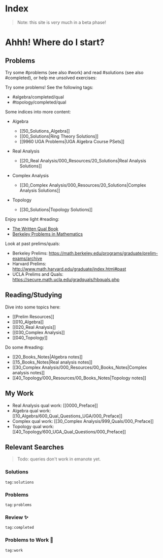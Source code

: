 
# Index

> Note: this site is *very* much in a beta phase!

# Ahhh! Where do I start?

## Problems

Try some #problems (see also #work) and read #solutions (see also #completed), or help me  unsolved exercises:

Try some problems! See the following tags:

- #algebra/completed/qual 
- #topology/completed/qual 

Some indices into more content:

- Algebra
	- [[50_Solutions_Algebra]]
	- [[00_Solutions|Ring Theory Solutions]]
	- [[9960 UGA Problems|UGA Algebra Course PSets]]

- Real Analysis
	- [[20_Real Analysis/000_Resources/20_Solutions|Real Analysis Solutions]]

- Complex Analysis
	- [[30_Complex Analysis/000_Resources/20_Solutions|Complex Analysis Solutions]]

- Topology
	- [[30_Solutions|Topology Solutions]]


Enjoy some light #reading:

- [The Written Qual Book](https://people.csail.mit.edu/ddeford/The_Written_Qual_Book.pdf)
- [Berkeley Problems in Mathematics](https://ravuthleang12.files.wordpress.com/2013/08/berkeley-problems-in-mathematics.pdf)


Look at past prelims/quals:

- Berkeley Prelims: <https://math.berkeley.edu/programs/graduate/prelim-exams/archive>
- Harvard Prelims: <http://www.math.harvard.edu/graduate/index.html#past>
- UCLA Prelims and Quals: <https://secure.math.ucla.edu/gradquals/hbquals.php>

## Reading/Studying

Dive into some topics here:

- [[Prelim Resources]]
- [[010_Algebra]]
- [[020_Real Analysis]]
- [[030_Complex Analysis]]
- [[040_Topology]]

Do some #reading:

- [[20_Books_Notes|Algebra notes]]
- [[15_Books_Notes|Real analysis notes]]
- [[30_Complex Analysis/000_Resources/00_Books_Notes|Complex analysis notes]]
- [[40_Topology/000_Resources/00_Books_Notes|Topology notes]]

## My Work

- Real Analysis qual work: [[0000_Preface]]
- Algebra qual work: [[10_Algebra/600_Qual_Questions_UGA/000_Preface]]
- Complex qual work: [[30_Complex Analysis/999_Quals/000_Preface]]
- Topology qual work: [[40_Topology/600_UGA_Qual_Questions/000_Preface]]


## Relevant Searches

> Todo: queries don't work in emanote yet.

### Solutions

```query
tag:solutions
```

### Problems 
```query
tag:problems
```

### Review ✨
```query
tag:completed
```

### Problems to Work 🔨
```query
tag:work
```
